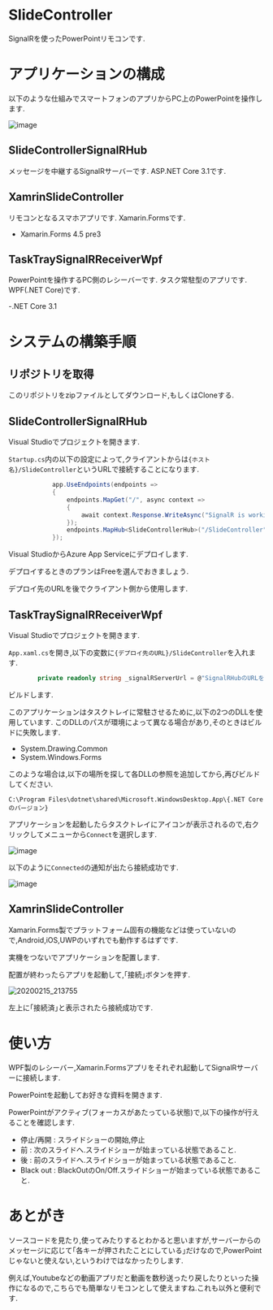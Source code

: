 # SlideController
SignalRを使ったPowerPointリモコンです.

# アプリケーションの構成

以下のような仕組みでスマートフォンのアプリからPC上のPowerPointを操作します.

![image](https://user-images.githubusercontent.com/43431002/74585642-159de180-5022-11ea-86b4-c15768a7081b.png)

## SlideControllerSignalRHub
メッセージを中継するSignalRサーバーです.
ASP.NET Core 3.1です.

## XamrinSlideController
リモコンとなるスマホアプリです.
Xamarin.Formsです.

- Xamarin.Forms 4.5 pre3

## TaskTraySignalRReceiverWpf
PowerPointを操作するPC側のレシーバーです.
タスク常駐型のアプリです.
WPF(.NET Core)です.

-.NET Core 3.1

# システムの構築手順

## リポジトリを取得
このリポジトリをzipファイルとしてダウンロード,もしくはCloneする.

## SlideControllerSignalRHub
Visual Studioでプロジェクトを開きます.

`Startup.cs`内の以下の設定によって,クライアントからは`{ホスト名}/SlideController`というURLで接続することになります.

```cs
            app.UseEndpoints(endpoints =>
            {
                endpoints.MapGet("/", async context =>
                {
                    await context.Response.WriteAsync("SignalR is working.");
                });
                endpoints.MapHub<SlideControllerHub>("/SlideController");
            });
```

Visual StudioからAzure App Serviceにデプロイします.

デプロイするときのプランはFreeを選んでおきましょう.

デプロイ先のURLを後でクライアント側から使用します.

## TaskTraySignalRReceiverWpf
Visual Studioでプロジェクトを開きます.

`App.xaml.cs`を開き,以下の変数に`{デプロイ先のURL}/SlideController`を入れます.

```cs
        private readonly string _signalRServerUrl = @"SignalRHubのURLをここに";
```

ビルドします.

このアプリケーションはタスクトレイに常駐させるために,以下の2つのDLLを使用しています.
このDLLのパスが環境によって異なる場合があり,そのときはビルドに失敗します.

- System.Drawing.Common
- System.Windows.Forms


このような場合は,以下の場所を探して各DLLの参照を追加してから,再びビルドしてください.

`C:\Program Files\dotnet\shared\Microsoft.WindowsDesktop.App\{.NET Coreのバージョン}`


アプリケーションを起動したらタスクトレイにアイコンが表示されるので,右クリックしてメニューから`Connect`を選択します.

![image](https://user-images.githubusercontent.com/43431002/74586767-4e43b800-502e-11ea-9b3d-f66de4edc9a1.png)

以下のように`Connected`の通知が出たら接続成功です.

![image](https://user-images.githubusercontent.com/43431002/74586956-69afc280-5030-11ea-89ee-54b47cc2e4c8.png)


## XamrinSlideController
Xamarin.Forms製でプラットフォーム固有の機能などは使っていないので,Android,iOS,UWPのいずれでも動作するはずです.

実機をつないでアプリケーションを配置します.

配置が終わったらアプリを起動して,｢接続｣ボタンを押す.

![20200215_213755](https://user-images.githubusercontent.com/43431002/74587902-800f4b80-503b-11ea-8e5d-460f667fdb1c.png)

左上に｢接続済｣と表示されたら接続成功です.


# 使い方
WPF製のレシーバー,Xamarin.Formsアプリをそれぞれ起動してSignalRサーバーに接続します.

PowerPointを起動してお好きな資料を開きます.

PowerPointがアクティブ(フォーカスがあたっている状態)で,以下の操作が行えることを確認します.

- 停止/再開 : スライドショーの開始,停止
- 前 : 次のスライドへ.スライドショーが始まっている状態であること.
- 後 : 前のスライドへ.スライドショーが始まっている状態であること.
- Black out : BlackOutのOn/Off.スライドショーが始まっている状態であること.

# あとがき
ソースコードを見たり,使ってみたりするとわかると思いますが,サーバーからのメッセージに応じて｢各キーが押されたことにしている｣だけなので,PowerPointじゃないと使えない,というわけではなかったりします.

例えば,Youtubeなどの動画アプリだと動画を数秒送ったり戻したりといった操作になるので,こちらでも簡単なリモコンとして使えますね.これも以外と便利です.



